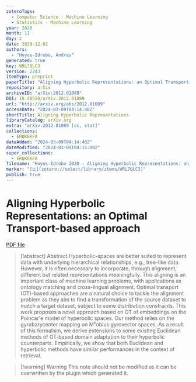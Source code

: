```yaml
---
zoteroTags:
  - Computer Science - Machine Learning
  - Statistics - Machine Learning
year: 2020
month: 11
day: 2
date: 2020-12-02
authors:
  - "Hoyos-Idrobo, Andrés"
generated: true
key: WRL7QLC3
version: 2243
itemType: preprint
paperTitle: "Aligning Hyperbolic Representations: an Optimal Transport-based approach"
repository: arXiv
archiveID: "arXiv:2012.01089"
DOI: 10.48550/arXiv.2012.01089
url: "http://arxiv.org/abs/2012.01089"
accessDate: "2024-03-09T04:14:48Z"
shortTitle: Aligning Hyperbolic Representations
libraryCatalog: arXiv.org
extra: "arXiv:2012.01089 [cs, stat]"
collections:
  - ERQKEKFA
dateAdded: "2024-03-09T04:14:48Z"
dateModified: "2024-03-09T04:15:00Z"
super_collections:
  - ERQKEKFA
filename: "Hoyos-Idrobo 2020 - Aligning Hyperbolic Representations: an Optimal Transport-based approach.pdf"
marker: "[🇿](zotero://select/library/items/WRL7QLC3)"
publish: true
---
```

# Aligning Hyperbolic Representations: an Optimal Transport-based approach

[PDF file](/Papers/PDFs/Hoyos-Idrobo%202020%20-%20Aligning%20Hyperbolic%20Representations:%20an%20Optimal%20Transport-based%20approach.pdf)

> [!abstract] Abstract
> Hyperbolic-spaces are better suited to represent data with underlying hierarchical relationships, e.g., tree-like data. However, it is often necessary to incorporate, through alignment, different but related representations meaningfully. This aligning is an important class of machine learning problems, with applications as ontology matching and cross-lingual alignment. Optimal transport (OT)-based approaches are a natural choice to tackle the alignment problem as they aim to find a transformation of the source dataset to match a target dataset, subject to some distribution constraints. This work proposes a novel approach based on OT of embeddings on the Poincar\'e model of hyperbolic spaces. Our method relies on the gyrobarycenter mapping on M\"obius gyrovector spaces. As a result of this formalism, we derive extensions to some existing Euclidean methods of OT-based domain adaptation to their hyperbolic counterparts. Empirically, we show that both Euclidean and hyperbolic methods have similar performances in the context of retrieval.

>[!warning] Warning
> This note should not be modified as it can be overwritten by the plugin which generated it.

